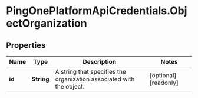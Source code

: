# PingOnePlatformApiCredentials.ObjectOrganization

## Properties

Name | Type | Description | Notes
------------ | ------------- | ------------- | -------------
**id** | **String** | A string that specifies the organization associated with the object. | [optional] [readonly] 


